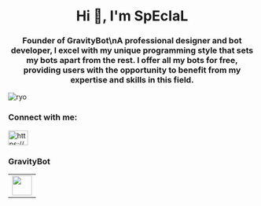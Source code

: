 <h1 align="center">Hi 👋, I'm SpEcIaL</h1>
<h3 align="center">Founder of GravityBot\nA professional designer and bot developer, I excel with my unique programming style that sets my bots apart from the rest. I offer all my bots for free, providing users with the opportunity to benefit from my expertise and skills in this field.</h3>

<p align="left"> <img src="https://komarev.com/ghpvc/?username=iryodev&label=Profile%20views&color=e7a917&style=flat" alt="ryo" /> </p>

<h3 align="left">Connect with me:</h3>
<p align="left">
<a href="https://discord.gg/specialdev" target="blank">
  <img align="center" src="https://raw.githubusercontent.com/rahuldkjain/github-profile-readme-generator/master/src/images/icons/Social/discord.svg" alt="https://discord.gg/specialdev" height="30" width="40" />
</a>
</p>


<table>
<h3 align="left">GravityBot</h3>
	<tr>
		<td><img width="40" src="https://cdn.discordapp.com/attachments/1143986052252573817/1292818813275996231/gravity-512px-dark-profile-picture.png?ex=67051ed8&is=6703cd58&hm=543e97f9cace84bc6c4a7f0238cb35e7aa0f3f1a6ef1d7e8ce3074bd13d0adcb&" /></td>
	</tr>
</table>
 